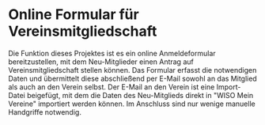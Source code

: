 # Online Formular für Vereinsmitgliedschaft

Die Funktion dieses Projektes ist es ein online Anmeldeformular bereitzustellen, mit dem Neu-Mitglieder einen Antrag auf Vereinsmitgliedschaft stellen können.
Das Formular erfasst die notwendigen Daten und übermittelt diese abschließend per E-Mail sowohl an das Mitglied als auch an den Verein selbst.
Der E-Mail an den Verein ist eine Import-Datei beigefügt, mit dem die Daten des Neu-Mitglieds direkt in "WISO Mein Vereine" importiert werden können. Im Anschluss sind nur wenige manuelle Handgriffe notwendig.
